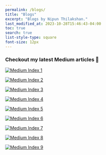 ```yaml
---
permalink: /blogs/
title: "Blogs"
excerpt: "Blogs by Nipun Thilakshan."
last_modified_at: 2023-10-28T15:46:43-04:00
toc: true
search: true
list-style-type: square
font-size: 12px
---
```


### Checkout my latest Medium articles :bookmark_tabs:

<a target="_blank" href="https://github-readme-medium-recent-article.vercel.app/medium/@ngnthilakshan/1"><img src="https://github-readme-medium-recent-article.vercel.app/medium/@ngnthilakshan/1" alt="Medium Index 1"></a>

<a target="_blank" href="https://github-readme-medium-recent-article.vercel.app/medium/@ngnthilakshan/2"><img src="https://github-readme-medium-recent-article.vercel.app/medium/@ngnthilakshan/2" alt="Medium Index 2"></a>

<a target="_blank" href="https://github-readme-medium-recent-article.vercel.app/medium/@ngnthilakshan/3"><img src="https://github-readme-medium-recent-article.vercel.app/medium/@ngnthilakshan/3" alt="Medium Index 3"></a>

<a target="_blank" href="https://github-readme-medium-recent-article.vercel.app/medium/@ngnthilakshan/4"><img src="https://github-readme-medium-recent-article.vercel.app/medium/@ngnthilakshan/4" alt="Medium Index 4"></a>

<a target="_blank" href="https://github-readme-medium-recent-article.vercel.app/medium/@ngnthilakshan/5"><img src="https://github-readme-medium-recent-article.vercel.app/medium/@ngnthilakshan/5" alt="Medium Index 5"></a>

<a target="_blank" href="https://github-readme-medium-recent-article.vercel.app/medium/@ngnthilakshan/6"><img src="https://github-readme-medium-recent-article.vercel.app/medium/@ngnthilakshan/6" alt="Medium Index 6"></a>

<a target="_blank" href="https://github-readme-medium-recent-article.vercel.app/medium/@ngnthilakshan/7"><img src="https://github-readme-medium-recent-article.vercel.app/medium/@ngnthilakshan/7" alt="Medium Index 7"></a>

<a target="_blank" href="https://github-readme-medium-recent-article.vercel.app/medium/@ngnthilakshan/8"><img src="https://github-readme-medium-recent-article.vercel.app/medium/@ngnthilakshan/8" alt="Medium Index 8"></a>

<a target="_blank" href="https://github-readme-medium-recent-article.vercel.app/medium/@ngnthilakshan/9"><img src="https://github-readme-medium-recent-article.vercel.app/medium/@ngnthilakshan/9" alt="Medium Index 9"></a>